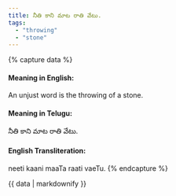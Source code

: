 ```yaml
---
title: నీతి కాని మాట రాతి వేటు.
tags:
  - "throwing"
  - "stone"
---
```


{% capture data %}
#### Meaning in English:
An unjust word is the throwing of a stone.

#### Meaning in Telugu:
నీతి కాని మాట రాతి వేటు.

#### English Transliteration:
neeti kaani maaTa raati vaeTu.
{% endcapture %}

<div class="notice">{{ data | markdownify }}</div>

